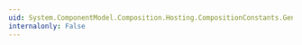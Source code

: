 ```yaml
---
uid: System.ComponentModel.Composition.Hosting.CompositionConstants.GenericParametersMetadataName
internalonly: False
---
```

